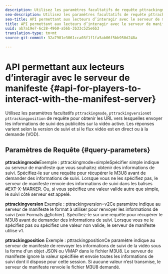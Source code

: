 ```yaml
---
description: Utilisez les paramètres facultatifs de requête pttrackingmode, pttrackingversion et pttrackingposition pour obtenir les URL vers lesquelles envoyer les informations de suivi des publicités sur la vidéo en cours. Les réponses varient selon la version de suivi et si le flux vidéo est en direct ou à la demande (VOD).
seo-description: Utilisez les paramètres facultatifs de requête pttrackingmode, pttrackingversion et pttrackingposition pour obtenir les URL vers lesquelles envoyer les informations de suivi des publicités sur la vidéo en cours. Les réponses varient selon la version de suivi et si le flux vidéo est en direct ou à la demande (VOD).
seo-title: API permettant aux lecteurs d’interagir avec le serveur de manifeste
title: API permettant aux lecteurs d’interagir avec le serveur de manifeste
uuid: ab7a19e7-6c28-4960-a56b-3b33c525e6b3
translation-type: tm+mt
source-git-commit: 32a7901e3061cca03f1f1fa5ab06f5bb950d248a

---
```



# API permettant aux lecteurs d’interagir avec le serveur de manifeste {#api-for-players-to-interact-with-the-manifest-server}

Utilisez les paramètres facultatifs `pttrackingmode`, `pttrackingversion`et `pttrackingposition` de requête pour obtenir les URL vers lesquelles envoyer les informations de suivi des publicités sur la vidéo active. Les réponses varient selon la version de suivi et si le flux vidéo est en direct ou à la demande (VOD).

## Paramètres de Requête {#query-parameters}

**pttrackingmode**Exemple : pttrackingmode=simpleSpécifier simple indique au serveur de manifeste que vous souhaitez obtenir des informations de suivi.
Spécifiez-le sur une requête pour récupérer le M3U8 avant de demander des informations de suivi. Lorsque vous ne les spécifiez pas, le serveur de manifeste renvoie des informations de suivi dans les balises #EXT-X-MARKER.
Ou, si vous spécifiez une valeur valide autre que simple, le suivi côté serveur est appelé.

**pttrackingversion** Exemple : pttrackingversion=v2Ce paramètre indique au serveur de manifeste le format à utiliser pour renvoyer les informations de suivi (voir Formats [de](../../msapi-topics/ms-list-file-formats/ms-api-file-formats.md)fichier).
Spécifiez-le sur une requête pour récupérer le M3U8 avant de demander des informations de suivi. Lorsque vous ne le spécifiez pas ou spécifiez une valeur non valide, le serveur de manifeste utilise v1.

**pttrackingposition** Exemple : pttrackingpositionCe paramètre indique au serveur de manifeste de renvoyer les informations de suivi de la vidéo sous la forme d&#39;un objet JSON ou VMAP dans le fichier M3U8. Le serveur de manifeste ignore la valeur spécifiée et envoie toutes les informations de suivi dont il dispose pour cette session. Si aucune valeur n’est transmise, le serveur de manifeste renvoie le fichier M3U8 demandé.
